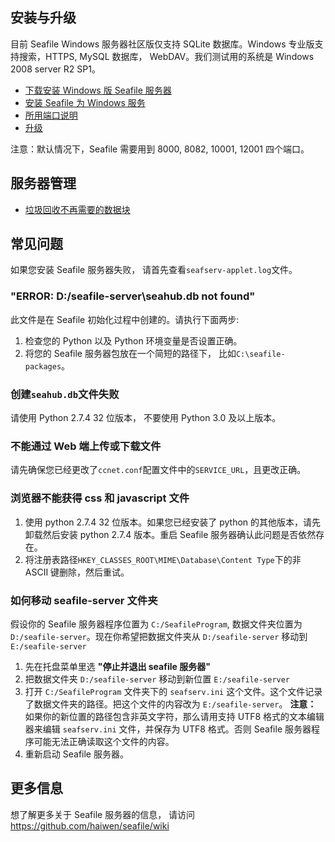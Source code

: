 ## 安装与升级

目前 Seafile Windows 服务器社区版仅支持 SQLite 数据库。Windows 专业版支持搜索，HTTPS, MySQL 数据库， WebDAV。我们测试用的系统是 Windows 2008 server R2 SP1。

- [下载安装 Windows 版 Seafile 服务器](deploy_windows/download_and_setup_seafile_windows_server.md)
- [安装 Seafile 为 Windows 服务](deploy_windows/install_seafile_server_as_a_windows_service.md)
- [所用端口说明](deploy_windows/ports_used_by_seafile_windows_server.md)
- [升级](deploy_windows/upgrading_seafile_windows_server.md)

注意：默认情况下，Seafile 需要用到 8000, 8082, 10001, 12001 四个端口。

## 服务器管理

- [垃圾回收不再需要的数据块](../maintain/seafile_gc.md)

## 常见问题

如果您安装 Seafile 服务器失败， 请首先查看`seafserv-applet.log`文件。

### "ERROR: D:/seafile-server\seahub.db not found"

此文件是在 Seafile 初始化过程中创建的。请执行下面两步:

1. 检查您的 Python 以及 Python 环境变量是否设置正确。 
2. 将您的 Seafile 服务器包放在一个简短的路径下， 比如`C:\seafile-packages`。

### 创建`seahub.db`文件失败

请使用 Python 2.7.4 32 位版本， 不要使用 Python 3.0 及以上版本。

### 不能通过 Web 端上传或下载文件

请先确保您已经更改了`ccnet.conf`配置文件中的`SERVICE_URL`，且更改正确。

### 浏览器不能获得 css 和 javascript 文件

1. 使用 python 2.7.4 32 位版本。如果您已经安装了 python 的其他版本，请先卸载然后安装 python 2.7.4 版本。重启  Seafile 服务器确认此问题是否依然存在。
2. 将注册表路径`HKEY_CLASSES_ROOT\MIME\Database\Content Type`下的非 ASCII 键删除，然后重试。

### 如何移动 seafile-server 文件夹

假设你的 Seafile 服务器程序位置为 `C:/SeafileProgram`, 数据文件夹位置为 `D:/seafile-server`。现在你希望把数据文件夹从 `D:/seafile-server` 移动到 `E:/seafile-server`

1. 先在托盘菜单里选 **"停止并退出 seafile 服务器"**
2. 把数据文件夹 `D:/seafile-server` 移动到新位置 `E:/seafile-server` 
3. 打开 `C:/SeafileProgram` 文件夹下的 `seafserv.ini` 这个文件。这个文件记录了数据文件夹的路径。把这个文件的内容改为 `E:/seafile-server`。
**注意：** 如果你的新位置的路径包含非英文字符，那么请用支持 UTF8 格式的文本编辑器来编辑 `seafserv.ini` 文件，并保存为 UTF8 格式。否则 Seafile 服务器程序可能无法正确读取这个文件的内容。
4. 重新启动 Seafile 服务器。

## 更多信息

想了解更多关于 Seafile 服务器的信息， 请访问 https://github.com/haiwen/seafile/wiki
